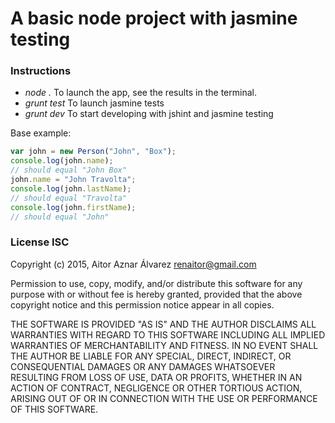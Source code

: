 A basic node project with jasmine testing
=================

### Instructions
* *node .* To launch the app, see the results in the terminal.
* *grunt test* To launch jasmine tests
* *grunt dev* To start developing with jshint and jasmine testing


Base example:
```js
var john = new Person("John", "Box");
console.log(john.name);
// should equal "John Box"
john.name = "John Travolta";
console.log(john.lastName);
// should equal "Travolta"
console.log(john.firstName);
// should equal "John"
```


### License ISC

Copyright (c) 2015, Aitor Aznar Álvarez renaitor@gmail.com

Permission to use, copy, modify, and/or distribute this software for any
purpose with or without fee is hereby granted, provided that the above
copyright notice and this permission notice appear in all copies.

THE SOFTWARE IS PROVIDED "AS IS" AND THE AUTHOR DISCLAIMS ALL WARRANTIES
WITH REGARD TO THIS SOFTWARE INCLUDING ALL IMPLIED WARRANTIES OF
MERCHANTABILITY AND FITNESS. IN NO EVENT SHALL THE AUTHOR BE LIABLE FOR
ANY SPECIAL, DIRECT, INDIRECT, OR CONSEQUENTIAL DAMAGES OR ANY DAMAGES
WHATSOEVER RESULTING FROM LOSS OF USE, DATA OR PROFITS, WHETHER IN AN
ACTION OF CONTRACT, NEGLIGENCE OR OTHER TORTIOUS ACTION, ARISING OUT OF
OR IN CONNECTION WITH THE USE OR PERFORMANCE OF THIS SOFTWARE.
